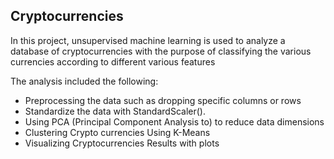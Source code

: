 ## Cryptocurrencies


In this project, unsupervised machine learning is used to analyze a database of cryptocurrencies with the purpose of classifying the various currencies according to different various features

The analysis included the following:
- Preprocessing the data such as dropping specific columns or rows
- Standardize the data with StandardScaler().
- Using PCA (Principal Component Analysis to) to reduce data dimensions
- Clustering Crypto currencies Using K-Means
- Visualizing Cryptocurrencies Results with plots
